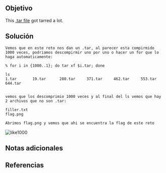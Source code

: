 ## Objetivo
This [.tar file](https://jupiter.challenges.picoctf.org/static/52084b5ad360b25f9af83933114324e0/1000.tar) got tarred a lot.
## Solución

```
Vemos que en este reto nos dan un .tar, al parecer esta compirmido 1000 veces, podriamos descompirmir uno por uno o hacer un for que lo haga automaticamente:
```

```
% for i in {1000..1}; do tar xf $i.tar; done

ls
1.tar		19.tar		280.tar		371.tar		462.tar		553.tar		644.tar	


vemos que los descomprimio 1000 veces y al final del ls vemos que hay 2 archivos que no son .tar:

filler.txt
flag.png
```

```
Abrimos flag.png y vemos que ahi se encuentra la flag de este reto
```


![like1000](like1000/flag.png)
## Notas adicionales
## Referencias